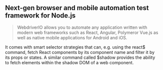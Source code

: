 ## Next-gen browser and mobile automation test framework for Node.js

> WebdriverIO allows you to automate any application written with modern web frameworks such as React, Angular, Polymeror Vue.js as well as native mobile applications for Android and iOS.

It comes with smart selector strategies that can, e.g. using the react$ command, fetch React components by its component name and filter it by its props or states. A similar command called $shadow provides the ability to fetch elements within the shadow DOM of a web component.

